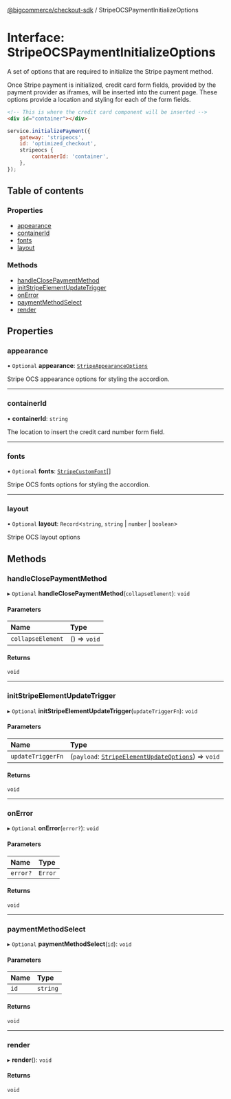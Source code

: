 [@bigcommerce/checkout-sdk](../README.md) / StripeOCSPaymentInitializeOptions

# Interface: StripeOCSPaymentInitializeOptions

A set of options that are required to initialize the Stripe payment method.

Once Stripe payment is initialized, credit card form fields, provided by the
payment provider as iframes, will be inserted into the current page. These
options provide a location and styling for each of the form fields.

```html
<!-- This is where the credit card component will be inserted -->
<div id="container"></div>
```

```js
service.initializePayment({
    gateway: 'stripeocs',
    id: 'optimized_checkout',
    stripeocs {
        containerId: 'container',
    },
});
```

## Table of contents

### Properties

- [appearance](StripeOCSPaymentInitializeOptions.md#appearance)
- [containerId](StripeOCSPaymentInitializeOptions.md#containerid)
- [fonts](StripeOCSPaymentInitializeOptions.md#fonts)
- [layout](StripeOCSPaymentInitializeOptions.md#layout)

### Methods

- [handleClosePaymentMethod](StripeOCSPaymentInitializeOptions.md#handleclosepaymentmethod)
- [initStripeElementUpdateTrigger](StripeOCSPaymentInitializeOptions.md#initstripeelementupdatetrigger)
- [onError](StripeOCSPaymentInitializeOptions.md#onerror)
- [paymentMethodSelect](StripeOCSPaymentInitializeOptions.md#paymentmethodselect)
- [render](StripeOCSPaymentInitializeOptions.md#render)

## Properties

### appearance

• `Optional` **appearance**: [`StripeAppearanceOptions`](StripeAppearanceOptions.md)

Stripe OCS appearance options for styling the accordion.

___

### containerId

• **containerId**: `string`

The location to insert the credit card number form field.

___

### fonts

• `Optional` **fonts**: [`StripeCustomFont`](../README.md#stripecustomfont)[]

Stripe OCS fonts options for styling the accordion.

___

### layout

• `Optional` **layout**: `Record`<`string`, `string` \| `number` \| `boolean`\>

Stripe OCS layout options

## Methods

### handleClosePaymentMethod

▸ `Optional` **handleClosePaymentMethod**(`collapseElement`): `void`

#### Parameters

| Name | Type |
| :------ | :------ |
| `collapseElement` | () => `void` |

#### Returns

`void`

___

### initStripeElementUpdateTrigger

▸ `Optional` **initStripeElementUpdateTrigger**(`updateTriggerFn`): `void`

#### Parameters

| Name | Type |
| :------ | :------ |
| `updateTriggerFn` | (`payload`: [`StripeElementUpdateOptions`](StripeElementUpdateOptions.md)) => `void` |

#### Returns

`void`

___

### onError

▸ `Optional` **onError**(`error?`): `void`

#### Parameters

| Name | Type |
| :------ | :------ |
| `error?` | `Error` |

#### Returns

`void`

___

### paymentMethodSelect

▸ `Optional` **paymentMethodSelect**(`id`): `void`

#### Parameters

| Name | Type |
| :------ | :------ |
| `id` | `string` |

#### Returns

`void`

___

### render

▸ **render**(): `void`

#### Returns

`void`
